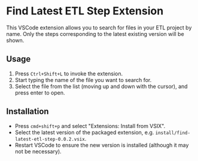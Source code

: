 # Find Latest ETL Step Extension

This VSCode extension allows you to search for files in your ETL project by name.
Only the steps corresponding to the latest existing version will be shown.

## Usage

1. Press `Ctrl+Shift+L` to invoke the extension.
2. Start typing the name of the file you want to search for.
3. Select the file from the list (moving up and down with the cursor), and press enter to open.

## Installation

- Press `cmd+shift+p` and select "Extensions: Install from VSIX".
- Select the latest version of the packaged extension, e.g. `install/find-latest-etl-step-0.0.2.vsix`.
- Restart VSCode to ensure the new version is installed (although it may not be necessary).
